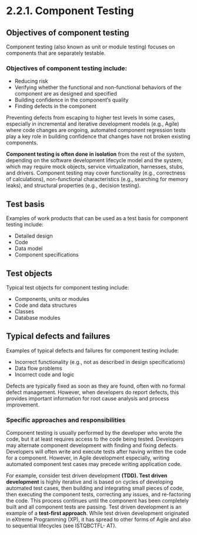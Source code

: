 # 2.2.1. Component Testing

## Objectives of component testing 

Component testing \(also known as unit or module testing\) focuses on components that are separately testable. 

### Objectives of component testing include: 

* Reducing risk 
* Verifying whether the functional and non-functional behaviors of the component are as designed and specified 
* Building confidence in the component’s quality 
* Finding defects in the component 

Preventing defects from escaping to higher test levels In some cases, especially in incremental and iterative development models \(e.g., Agile\) where code changes are ongoing, automated component regression tests play a key role in building confidence that changes have not broken existing components. 

**Component testing is often done in isolation** from the rest of the system, depending on the software development lifecycle model and the system, which may require mock objects, service virtualization, harnesses, stubs, and drivers. Component testing may cover functionality \(e.g., correctness of calculations\), non-functional characteristics \(e.g., searching for memory leaks\), and structural properties \(e.g., decision testing\).

## Test basis 

Examples of work products that can be used as a test basis for component testing include: 

* Detailed design 
* Code 
* Data model 
* Component specifications 

## Test objects 

Typical test objects for component testing include: 

* Components, units or modules 
* Code and data structures 
* Classes
* Database modules

## Typical defects and failures 

Examples of typical defects and failures for component testing include: 

* Incorrect functionality \(e.g., not as described in design specifications\) 
* Data flow problems 
* Incorrect code and logic 

Defects are typically fixed as soon as they are found, often with no formal defect management. However, when developers do report defects, this provides important information for root cause analysis and process improvement. 

### Specific approaches and responsibilities 

Component testing is usually performed by the developer who wrote the code, but it at least requires access to the code being tested. Developers may alternate component development with finding and fixing defects. Developers will often write and execute tests after having written the code for a component. However, in Agile development especially, writing automated component test cases may precede writing application code. 

For example, consider test driven development **\(TDD\). Test driven development** is highly iterative and is based on cycles of developing automated test cases, then building and integrating small pieces of code, then executing the component tests, correcting any issues, and re-factoring the code. This process continues until the component has been completely built and all component tests are passing. Test driven development is an example of a **test-first approach**. While test driven development originated in eXtreme Programming \(XP\), it has spread to other forms of Agile and also to sequential lifecycles \(see ISTQBCTFL- AT\).

